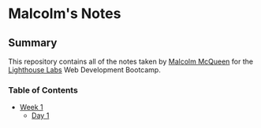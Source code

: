 # Malcolm's Notes
## Summary
This repository contains all of the notes taken by [Malcolm McQueen](https://github.com/mmcqueen92) for the [Lighthouse Labs](https://www.lighthouselabs.ca/) Web Development Bootcamp.
### Table of Contents
* [Week 1](/Week_1)
  * [Day 1](/Week_1/Day_1)